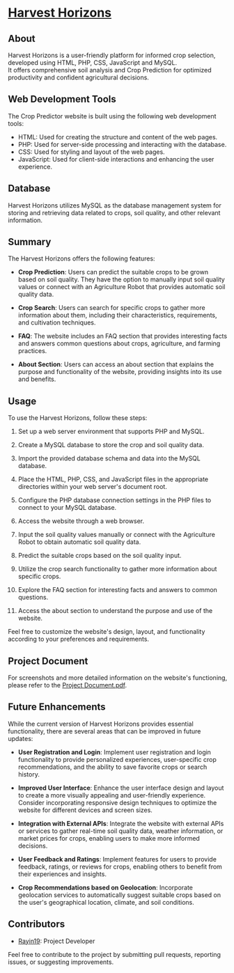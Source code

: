 # [Harvest Horizons](https://test2486.000webhostapp.com/)

## About

Harvest Horizons is a user-friendly platform for informed crop selection, developed using HTML, PHP, CSS, JavaScript and MySQL.<br/> 
It offers comprehensive soil analysis and Crop Prediction for optimized productivity and confident agricultural decisions.

## Web Development Tools

The Crop Predictor website is built using the following web development tools:

- HTML: Used for creating the structure and content of the web pages.
- PHP: Used for server-side processing and interacting with the database.
- CSS: Used for styling and layout of the web pages.
- JavaScript: Used for client-side interactions and enhancing the user experience.

## Database

Harvest Horizons utilizes MySQL as the database management system for storing and retrieving data related to crops, soil quality, and other relevant information.

## Summary

The Harvest Horizons offers the following features:

- **Crop Prediction**: Users can predict the suitable crops to be grown based on soil quality. They have the option to manually input soil quality values or connect with an Agriculture Robot that provides automatic soil quality data.

- **Crop Search**: Users can search for specific crops to gather more information about them, including their characteristics, requirements, and cultivation techniques.

- **FAQ**: The website includes an FAQ section that provides interesting facts and answers common questions about crops, agriculture, and farming practices.

- **About Section**: Users can access an about section that explains the purpose and functionality of the website, providing insights into its use and benefits.

## Usage

To use the Harvest Horizons, follow these steps:

1. Set up a web server environment that supports PHP and MySQL.

2. Create a MySQL database to store the crop and soil quality data.

3. Import the provided database schema and data into the MySQL database.

4. Place the HTML, PHP, CSS, and JavaScript files in the appropriate directories within your web server's document root.

5. Configure the PHP database connection settings in the PHP files to connect to your MySQL database.

6. Access the website through a web browser.

7. Input the soil quality values manually or connect with the Agriculture Robot to obtain automatic soil quality data.

8. Predict the suitable crops based on the soil quality input.

9. Utilize the crop search functionality to gather more information about specific crops.

10. Explore the FAQ section for interesting facts and answers to common questions.

11. Access the about section to understand the purpose and use of the website.

Feel free to customize the website's design, layout, and functionality according to your preferences and requirements.

## Project Document

For screenshots and more detailed information on the website's functioning, please refer to the [Project Document.pdf](https://github.com/rayin19/Crop-Prediction-Website/blob/main/Project%20Document.pdf).

## Future Enhancements

While the current version of Harvest Horizons provides essential functionality, there are several areas that can be improved in future updates:

- **User Registration and Login**: Implement user registration and login functionality to provide personalized experiences, user-specific crop recommendations, and the ability to save favorite crops or search history.

- **Improved User Interface**: Enhance the user interface design and layout to create a more visually appealing and user-friendly experience. Consider incorporating responsive design techniques to optimize the website for different devices and screen sizes.

- **Integration with External APIs**: Integrate the website with external APIs or services to gather real-time soil quality data, weather information, or market prices for crops, enabling users to make more informed decisions.

- **User Feedback and Ratings**: Implement features for users to provide feedback, ratings, or reviews for crops, enabling others to benefit from their experiences and insights.

- **Crop Recommendations based on Geolocation**: Incorporate geolocation services to automatically suggest suitable crops based on the user's geographical location, climate, and soil conditions.

## Contributors

- [Rayin19](https://github.com/rayin19): Project Developer

Feel free to contribute to the project by submitting pull requests, reporting issues, or suggesting improvements.
